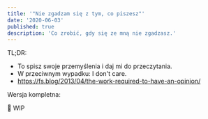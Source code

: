 ```yaml
---
title: '"Nie zgadzam się z tym, co piszesz"'
date: '2020-06-03'
published: true
description: 'Co zrobić, gdy się ze mną nie zgadzasz.'
---
```


TL;DR:
- To spisz swoje przemyślenia i daj mi do przeczytania.
- W przeciwnym wypadku: I don't care.
- https://fs.blog/2013/04/the-work-required-to-have-an-opinion/

Wersja kompletna:

🚧 WIP

